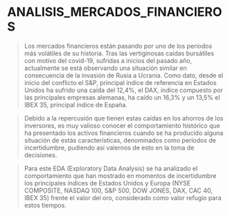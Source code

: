 
# ANALISIS_MERCADOS_FINANCIEROS

> Los mercados financieros están pasando por uno de los períodos más volátiles de su historia. Tras las vertiginosas caídas bursátiles con motivo del
> covid-19, sufridas a inicios del pasado año, actualmente se está observando una situación similar en consecuencia de la invasión de Rusia a Ucrania.
> Como dato, desde el inicio del conflicto el S&P, principal índice de referencia en Estados Unidos ha sufrido una caída del 12,4%, el DAX, índice
> compuesto por las principales empresas alemanas, ha caído un 16,3% y un 13,5% el IBEX 35, principal índice de España.

> Debido a la repercusión que tienen estas caídas en los ahorros de los inversores, es muy valioso conocer el comportamiento histórico que ha presentado
> los activos financieros cuando se ha producido alguna situación de estás características, denominados como períodos de incertidumbre, pudiendo así
> valernos de esto en la toma de decisiones.  

> Para este EDA (Exploratory Data Analysis) se ha analizado el comportamiento que han mostrado en momentos de incertidumbre los principales índices de
> Estados Unidos y Europa (NYSE COMPOSITE, NASDAQ 100, S&P 500, DOW JONES, DAX, CAC 40, IBEX 35) frente el valor del oro, considerado como valor refugio
> para estos tiempos.
